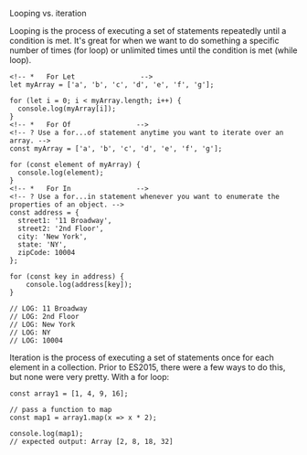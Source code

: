 


Looping vs. iteration

Looping is the process of executing a set of statements repeatedly until a condition is met. It's great for when we want to do something a specific number of times (for loop) or unlimited times until the condition is met (while loop).

    <!-- *   For Let                -->
    let myArray = ['a', 'b', 'c', 'd', 'e', 'f', 'g'];
     
    for (let i = 0; i < myArray.length; i++) {
      console.log(myArray[i]);
    }
    <!-- *   For Of                -->
    <!-- ? Use a for...of statement anytime you want to iterate over an array. -->
    const myArray = ['a', 'b', 'c', 'd', 'e', 'f', 'g'];
     
    for (const element of myArray) {
      console.log(element);
    }
    <!-- *   For In                -->
    <!-- ? Use a for...in statement whenever you want to enumerate the properties of an object. -->
    const address = {
      street1: '11 Broadway',
      street2: '2nd Floor',
      city: 'New York',
      state: 'NY',
      zipCode: 10004
    };
     
    for (const key in address) {
        console.log(address[key]);
    }
     
    // LOG: 11 Broadway
    // LOG: 2nd Floor
    // LOG: New York
    // LOG: NY
    // LOG: 10004

Iteration is the process of executing a set of statements once for each element in a collection. Prior to ES2015, there were a few ways to do this, but none were very pretty. With a for loop:

    const array1 = [1, 4, 9, 16];

    // pass a function to map
    const map1 = array1.map(x => x * 2);

    console.log(map1);
    // expected output: Array [2, 8, 18, 32]